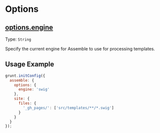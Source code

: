 # Options

## [options.engine](http://assemble.io/docs/options-engine.html)
Type: `String`

Specify the current engine for Assemble to use for processing templates.

## Usage Example

```js
grunt.initConfig({
  assemble: {
    options: {
      engine: 'swig'
    },
    site: {
      files: {
        '_gh_pages/': ['src/templates/**/*.swig']
      }
    }
  }
});
```
